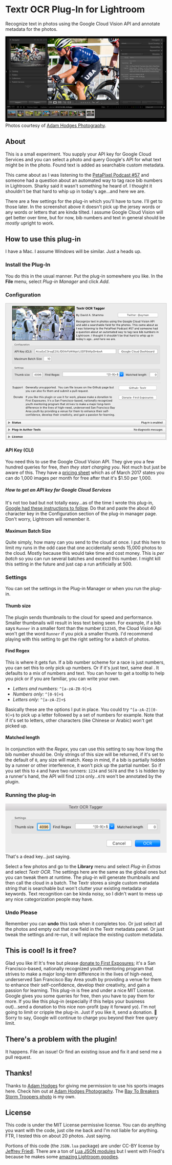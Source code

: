 # Textr OCR Plug-In for Lightroom #

Recognize text in photos using the Google Cloud Vision API and
annotate metadata for the photos.

![Lightroom Screenshot runing Textr plugin](./images/textr.png) 
<span align="right">Photos courtesy of <a
href="https://adamhodges.com/">Adam Hodges Photography</a>.</span>

## About ##

This is a small experiment.  You supply your API key for Google Cloud
Services and you can select a photo and query Google's API for what
text might be in the photo.  Found text is added as searchable custom
metadata.

This came about as I was listening to
the [PetaPixel Podcast #57][PPP57] and someone had a question about an
automated way to tag race bib numbers in Lightroom.  Sharky said it
wasn't something he heard of.  I thought it shouldn't be that hard to
whip up in today's age...and here we are.

[PPP57]: https://petapixel.com/2016/03/20/ep-57-strobist-david-hobby-sticks-consumers/ "Peta Pixel Podcast where OCR gets asked."

There are a few settings for the plug-in which you'll have to
tune. I'll get to those later.  In the screenshot above it doesn't
pick up the jersey words or any words or letters that are kinda
tilted.  I assume Google Cloud Vision will get better over time, but
for now, bib numbers and text in general should be *mostly* upright to
work.

## How to use this plug-in

I have a Mac. I assume Windows will be similar. Just a heads up.

### Install the Plug-In

You do this in the usual manner.  Put the plug-in somewhere you like.
In the **File** menu, select *Plug-in Manager* and click *Add*.

### Configuration

![The Plugin Configuration Window](./images/plugin-options.png)

#### API Key (CLI)

You need this to use the Google Cloud Vision API.  They give you a few
hundred queries for free, *then they start charging you*.  Not much
but just be aware of this.  They have
a [pricing sheet](https://cloud.google.com/vision/docs/pricing) which
as of March 2017 states you can do 1,000 images per month for free
after that it's $1.50 per 1,000.

##### How to get an API key for Google Cloud Services

It's not too bad but not totally easy...as of the time I wrote this
plug-in, [Google had these instructions to follow][apikey].  Do that
and paste the about 40 character key in the Configuration section of
the plug-in manager page.  Don't worry, Lightroom will remember it.

[apikey]: https://support.google.com/cloud/answer/6158862?hl=en "Google Help Page"

#### Maximum Batch Size

Quite simply, how many can you send to the cloud at once. I put this
here to limit my runs in the odd case that one accidentally sends
15,000 photos to the cloud.  Mostly because this would take time and
cost money.  This is *per batch* so you can run several batches and
exceed this number.  I might kill this setting in the future and just
cap a run artificially at 500.

### Settings 

You can set the settings in the Plug-in Manager or when you run the
plug-in.

#### Thumb size

The plugin sends thumbnails to the cloud for speed and
performance. Smaller thumbnails will result in less text being
seen. For example, if a bib says `Runner` in a smaller font than the
number `E12345`, the Cloud Vision Api won't get the word `Runner` if
you pick a smaller thumb.  I'd recommend playing with this setting to
get the right setting for a batch of photos.

#### Find Regex

This is where it gets fun. If a bib number scheme for a race is just
numbers, you can set this to only pick up numbers.  Or if it's just
text, same deal . It defaults to a mix of numbers and text.  You can
hover to get a tooltip to help you pick or if you are familiar, you
can write your own.

  * *Letters and numbers:* `^[a-zA-Z0-9]+$`
  * *Numbers only:* `^[0-9]+$`
  * *Letters only:* `^[a-zA-Z]+$`
  
Basically these are the options I put in place.  You could try
`^[a-zA-Z][0-9]+$` to pick up a letter followed by a set of numbers
for example. Note that if it's set to letters, other characters (like
Chinese or Arabic) won't get picked up.

#### Matched length

In conjunction with the *Regex*, you can use this setting to say how
long the bib number should be.  Only strings of this size will be
returned, if it's set to the default of `0`, any size will match.
Keep in mind, if a bib is partially hidden by a runner or other
interference, it won't pick up the partial number. So if you set this
to `4` and have two runners: `1234` and `5678` and the `5` is hidden
by a runner's hand, the API will find `1234` only...`678` won't be
annotated by the plugin.

### Running the plug-in

![The Plugin Configuration Window](./images/menu-options.png)
<span align="right">That's a dead key...just saying.</span>

Select a few photos and go to the **Library** menu and select *Plug-in
Extras* and select *Textr OCR*.  The settings here are the same as the
global ones but you can tweak them at runtime. The plug-in will
generate thumbnails and then call the cloud in a batch.  The Textr
stores a single custom metadata string that is searchable but won't
clutter your existing metadata or keywords.  Text recognition can be
kinda noisy, so I didn't want to mess up any nice categorization
people may have.

### Undo Please
Remember you can **undo** this task when it completes too. Or just
select all the photos and empty out that one field in the Textr
metadata panel. Or just tweak the settings and re-run, it will replace
the existing custom metadata.

## This is cool! Is it free? 

Glad you like it! It's free but
please [donate to First Exposures][FirstExposures]; it's a San
Francisco-based, nationally recognized youth mentoring program that
strives to make a major long-term difference in the lives of
high-need, underserved San Francisco Bay Area youth by providing a
venue for them to enhance their self-confidence, develop their
creativity, and gain a passion for learning. This plug-in is free and
under a nice MIT License. Google gives you some queries for free, then
you have to pay them for more.  If you like this plug-in (especially
if this helps your business out)...send a donation to this nice
non-profit (pay it forward yo).  I'm not going to limit or cripple the
plug-in.  Just if you like it, send a donation. 🙂 Sorry
to say, Google will continue to charge you beyond their free query
limit.

[FirstExposures]: http://www.firstexposures.org/ "Donate please!"

## There's a problem with the plugin!

It happens. File an issue! Or find an existing issue and fix it and
send me a pull request.

## Thanks!

Thanks to [Adam Hodges][adam] for giving me permission to use his
sports images here. Check him out at [Adam Hodges Photography][adam].
The [Bay To Breakers Storm Troopers photo][b2b] is my own.

[adam]: https://adamhodges.com/ "Adam Hodges Photography"

[b2b]: https://www.flickr.com/photos/ayman/506142694/ "Bay to Breakers 2007"

## License ##

This code is under the MIT License permissive license.  You can do
anything you want with the code, just cite me back and I'm not liable
for anything.  FTR, I tested this on about 20 photos. Just saying. 

Portions of this code (the `JSON.lua` package) are under CC-BY license
by [Jeffrey Friedl](http://regex.info/blog/lua/json).  There are a ton
of [Lua JSON modules](http://lua-users.org/wiki/JsonModules) but I
went with Friedl's because he makes
some
[amazing Lightroom goodies](http://regex.info/blog/lightroom-goodies).
